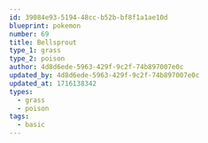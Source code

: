 ```yaml
---
id: 39084e93-5194-48cc-b52b-bf8f1a1ae10d
blueprint: pokemon
number: 69
title: Bellsprout
type_1: grass
type_2: poison
author: 4d8d6ede-5963-429f-9c2f-74b897007e0c
updated_by: 4d8d6ede-5963-429f-9c2f-74b897007e0c
updated_at: 1716138342
types:
  - grass
  - poison
tags:
  - basic
---
```

